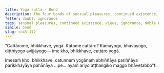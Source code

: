 ```yaml
---
title: Yoga sutta - Bond
description: The four bonds of sensual pleasures, continued existence, views, and ignorance are described in brief. The Noble Eightfold Path is the way to direct knowing, full understanding, complete exhaustion, and giving up of these bonds.
fetter: doubt, ignorance
tags: sensual pleasures, continued existence, views, ignorance, Noble Eightfold Path, direct knowing, full understanding, complete exhaustion, giving up, sn, sn45-56, sn45
simile: bond
slug: sn45.172
---
```


“Cattārome, bhikkhave, yogā. Katame cattāro? Kāmayogo, bhavayogo, diṭṭhiyogo avijjāyogo— ime kho, bhikkhave, cattāro yogā.

Imesaṁ kho, bhikkhave, catunnaṁ yogānaṁ abhiññāya pariññāya parikkhayāya pahānāya …pe… ayaṁ ariyo aṭṭhaṅgiko maggo bhāvetabbo”ti.
